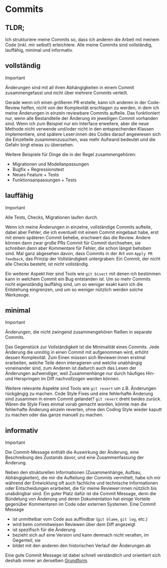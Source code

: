 # Commits

## TLDR;

Ich strukturiere meine Commits so, dass ich anderen die Arbeit mit meinem Code (inkl. mir selbst!) erleichtere. Alle meine Commits sind vollständig, lauffähig, minimal und informativ.

## vollständig

> [!IMPORTANT]
> Änderungen sind mit all ihren Abhängigkeiten in einem Commit zusammengefasst und nicht über mehrere Commits verteilt.

Gerade wenn ich einen größeren PR erstelle, kann ich anderen in der Code-Review helfen, nicht von der Komplexität erschlagen zu werden, in dem ich meine Änderungen in einzeln reviewbare Commits aufteile. Das funktioniert nur, wenn alle Bestandteile der Änderung im jeweiligen Commit vorhanden sind. Wenn ich zum Beispiel nur ein Interface erweitere, aber die neue Methode nicht verwende und/oder nicht in den entsprechenden Klassen implementiere, sind spätere Leser:innen des Codes darauf angewiesen sich die Einzelteile zusammenzusuchen, was mehr Aufwand bedeutet und die Gefahr birgt etwas zu übersehen.

Weitere Beispiele für Dinge die in der Regel zusammengehören:
- Migrationen und Modellanpassungen
- Bugfix + Regressionstest
- Neues Feature + Tests
- Funktionsanpassungen + Tests

## lauffähig

> [!IMPORTANT]
> Alle Tests, Checks, Migrationen laufen durch.

Wenn ich meine Änderungen in einzelne, vollständige Commits aufteile, dabei aber Fehler, die ich eventuell mit einem Commit eingebaut habe, erst mit einem späteren Commit behebe, erschwert das die Review. Andere können dann zwar große PRs Commit für Commit durchsehen, sie schreiben dann aber Kommentare für Fehler, die schon längst behoben sind. Mal ganz abgesehen davon, dass Commits in der Art von `Apply PR feedback`, das Prinzip der Vollständigkeit untergraben: Ein Commit, der nicht alle Checks besteht, ist nicht vollständig.

Ein weiterer Aspekt hier sind Tools wie `git bisect` mit denen ich bestimmen kann in welchem Commit ein Bug entstanden ist. Um so mehr Commits nicht eigenständig lauffähig sind, um so weniger exakt kann ich die Entstehung eingrenzen, und um so weniger nützlich werden solche Werkzeuge.


## minimal
> [!IMPORTANT]
> Änderungen, die nicht zwingend zusammengehören fließen in separate Commits.

Das Gegenstück zur Vollständigkeit ist die Minimalität eines Commits. Jede Änderung die unnötig in einen Commit mit aufgenommen wird, erhöht dessen Komplexität. Zum Einen müssen sich Reviewer:innen erstmal erarbeiten, welche Teile denn interagieren und welche unabhängig voneinander sind, zum Anderen ist dadurch auch das Lesen der Änderungen aufwendiger, weil Zusammenhänge nur durch häufiges Hin- und Herspringen im Diff nachvollzogen werden können.

Weitere relevante Aspekte sind Tools wie `git revert` um z.B. Änderungen rückgängig zu machen. Code Style Fixes und eine fehlerhafte Änderung sind zusammen in einem Commit gelandet? `git revert` dreht beides zurück. Wären die Style Fixes einmal vorab gemacht worden, könnte man die fehlerhafte Änderung einzeln reverten, ohne den Coding Style wieder kaputt zu machen oder das ganze manuell zu machen.

## informativ

> [!IMPORTANT]
> Die Commit-Message enthält die Auswirkung der Änderung, eine Beschreibung des Zustands davor, und eine Zusammenfassung der Änderung.

Neben den strukturellen Informationen (Zusammenhänge, Aufbau, Abhängigkeiten), die mir die Aufteilung der Commits vermittelt, habe ich mir während der Entwicklung oft auch fachliche und technische Informationen oder Entscheidungen erarbeitet, die für meine Reviewer:innen nützlich bis unabdingbar sind. Ein guter Platz dafür ist die Commit Message, denn die Bündelung von Änderung und deren Dokumentation hat einige Vorteile gegenüber Kommentaren im Code oder externen Systemen. Eine Commit Message

- ist unmittelbar vom Code aus auffindbar (`git blame`, `git log`, etc.)
- wird beim commitweisen Reviewen über dem Diff angezeigt
- ist spezifisch für die Änderung
- bezieht sich auf eine Version und kann demnach nicht veralten, im Gegenteil, sie
- bildet mit den anderen den historischen Verlauf der Änderungen ab

Eine gute Commit Message ist dabei schnell verständlich und orientiert sich deshalb immer an derselben [Grundform](20_commit_messages.md).
